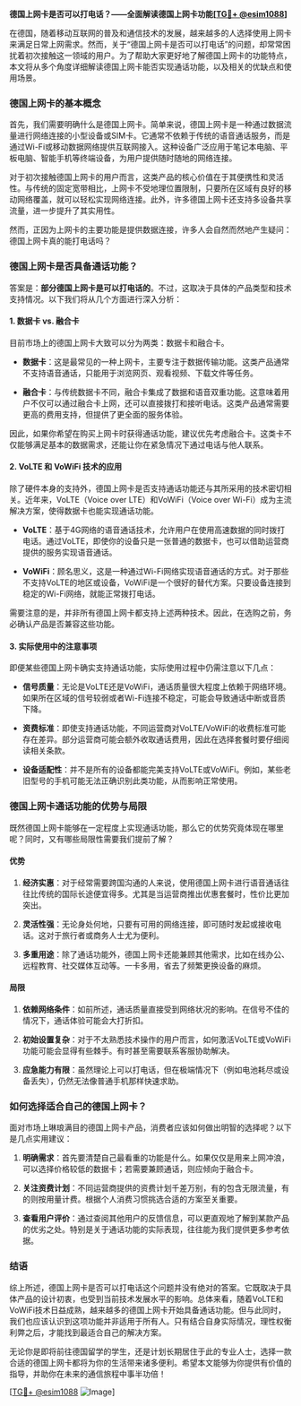 **德国上网卡是否可以打电话？——全面解读德国上网卡功能[[TG💪+ @esim1088](https://t.me/s/esim1088)]**

在德国，随着移动互联网的普及和通信技术的发展，越来越多的人选择使用上网卡来满足日常上网需求。然而，关于“德国上网卡是否可以打电话”的问题，却常常困扰着初次接触这一领域的用户。为了帮助大家更好地了解德国上网卡的功能特点，本文将从多个角度详细解读德国上网卡能否实现通话功能，以及相关的优缺点和使用场景。

### 德国上网卡的基本概念

首先，我们需要明确什么是德国上网卡。简单来说，德国上网卡是一种通过数据流量进行网络连接的小型设备或SIM卡。它通常不依赖于传统的语音通话服务，而是通过Wi-Fi或移动数据网络提供互联网接入。这种设备广泛应用于笔记本电脑、平板电脑、智能手机等终端设备，为用户提供随时随地的网络连接。

对于初次接触德国上网卡的用户而言，这类产品的核心价值在于其便携性和灵活性。与传统的固定宽带相比，上网卡不受地理位置限制，只要所在区域有良好的移动网络覆盖，就可以轻松实现网络连接。此外，许多德国上网卡还支持多设备共享流量，进一步提升了其实用性。

然而，正因为上网卡的主要功能是提供数据连接，许多人会自然而然地产生疑问：德国上网卡真的能打电话吗？

### 德国上网卡是否具备通话功能？

答案是：**部分德国上网卡是可以打电话的**。不过，这取决于具体的产品类型和技术支持情况。以下我们将从几个方面进行深入分析：

#### 1. 数据卡 vs. 融合卡

目前市场上的德国上网卡大致可以分为两类：数据卡和融合卡。

- **数据卡**：这是最常见的一种上网卡，主要专注于数据传输功能。这类产品通常不支持语音通话，只能用于浏览网页、观看视频、下载文件等任务。
  
- **融合卡**：与传统数据卡不同，融合卡集成了数据和语音双重功能。这意味着用户不仅可以通过融合卡上网，还可以直接拨打和接听电话。这类产品通常需要更高的费用支持，但提供了更全面的服务体验。

因此，如果你希望在购买上网卡时获得通话功能，建议优先考虑融合卡。这类卡不仅能够满足基本的数据需求，还能让你在紧急情况下通过电话与他人联系。

#### 2. VoLTE 和 VoWiFi 技术的应用

除了硬件本身的支持外，德国上网卡是否支持通话功能还与其所采用的技术密切相关。近年来，VoLTE（Voice over LTE）和VoWiFi（Voice over Wi-Fi）成为主流解决方案，使得数据卡也能实现通话功能。

- **VoLTE**：基于4G网络的语音通话技术，允许用户在使用高速数据的同时拨打电话。通过VoLTE，即使你的设备只是一张普通的数据卡，也可以借助运营商提供的服务实现语音通话。
  
- **VoWiFi**：顾名思义，这是一种通过Wi-Fi网络实现语音通话的方式。对于那些不支持VoLTE的地区或设备，VoWiFi是一个很好的替代方案。只要设备连接到稳定的Wi-Fi网络，就能正常拨打电话。

需要注意的是，并非所有德国上网卡都支持上述两种技术。因此，在选购之前，务必确认产品是否兼容这些功能。

#### 3. 实际使用中的注意事项

即便某些德国上网卡确实支持通话功能，实际使用过程中仍需注意以下几点：

- **信号质量**：无论是VoLTE还是VoWiFi，通话质量很大程度上依赖于网络环境。如果所在区域的信号较弱或者Wi-Fi连接不稳定，可能会导致通话中断或音质下降。
  
- **资费标准**：即使支持通话功能，不同运营商对VoLTE/VoWiFi的收费标准可能存在差异。部分运营商可能会额外收取通话费用，因此在选择套餐时要仔细阅读相关条款。

- **设备适配性**：并不是所有的设备都能完美支持VoLTE或VoWiFi。例如，某些老旧型号的手机可能无法正确识别此类功能，从而影响正常使用。

### 德国上网卡通话功能的优势与局限

既然德国上网卡能够在一定程度上实现通话功能，那么它的优势究竟体现在哪里呢？同时，又有哪些局限性需要我们提前了解？

#### 优势

1. **经济实惠**：对于经常需要跨国沟通的人来说，使用德国上网卡进行语音通话往往比传统的国际长途便宜得多。尤其是当运营商推出优惠套餐时，性价比更加突出。
   
2. **灵活性强**：无论身处何地，只要有可用的网络连接，即可随时发起或接收电话。这对于旅行者或商务人士尤为便利。
   
3. **多重用途**：除了通话功能外，德国上网卡还能兼顾其他需求，比如在线办公、远程教育、社交媒体互动等。一卡多用，省去了频繁更换设备的麻烦。

#### 局限

1. **依赖网络条件**：如前所述，通话质量直接受到网络状况的影响。在信号不佳的情况下，通话体验可能会大打折扣。
   
2. **初始设置复杂**：对于不太熟悉技术操作的用户而言，如何激活VoLTE或VoWiFi功能可能会显得有些棘手。有时甚至需要联系客服协助解决。
   
3. **应急能力有限**：虽然理论上可以打电话，但在极端情况下（例如电池耗尽或设备丢失），仍然无法像普通手机那样快速求助。

### 如何选择适合自己的德国上网卡？

面对市场上琳琅满目的德国上网卡产品，消费者应该如何做出明智的选择呢？以下是几点实用建议：

1. **明确需求**：首先要清楚自己最看重的功能是什么。如果仅仅是用来上网冲浪，可以选择价格较低的数据卡；若需要兼顾通话，则应倾向于融合卡。
   
2. **关注资费计划**：不同运营商提供的资费计划千差万别，有的包含无限流量，有的则按用量计费。根据个人消费习惯挑选合适的方案至关重要。
   
3. **查看用户评价**：通过查阅其他用户的反馈信息，可以更直观地了解到某款产品的优劣之处。特别是关于通话功能的实际表现，往往能为我们提供更多参考依据。

### 结语

综上所述，德国上网卡是否可以打电话这个问题并没有绝对的答案。它既取决于具体产品的设计初衷，也受到当前技术发展水平的影响。总体来看，随着VoLTE和VoWiFi技术日益成熟，越来越多的德国上网卡开始具备通话功能。但与此同时，我们也应该认识到这项功能并非适用于所有人。只有结合自身实际情况，理性权衡利弊之后，才能找到最适合自己的解决方案。

无论你是即将前往德国留学的学生，还是计划长期居住于此的专业人士，选择一款合适的德国上网卡都将为你的生活带来诸多便利。希望本文能够为你提供有价值的指导，并助你在未来的通信旅程中事半功倍！

[[TG💪+ @esim1088](https://t.me/s/esim1088) ![Image](https://i.postimg.cc/4NQfJmqS/Snipaste-2025-05-13-00-14-12.png)]
